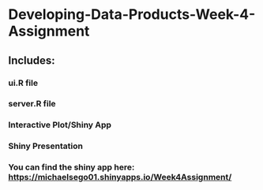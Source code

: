 # Developing-Data-Products-Week-4-Assignment

## Includes:

### ui.R file
### server.R file
### Interactive Plot/Shiny App
### Shiny Presentation

### You can find the shiny app here: https://michaelsego01.shinyapps.io/Week4Assignment/
